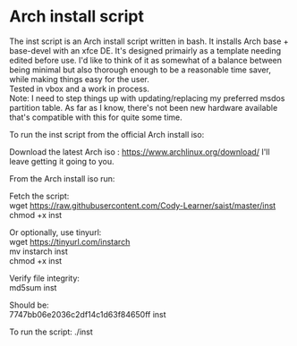 
# Arch install script

The inst script is an Arch install script written in bash. It installs Arch base + base-devel with an xfce DE. It's designed primairly as a template needing edited before use. 
I'd like to think of it as somewhat of a balance between being minimal but also thorough enough to be a reasonable time saver, while making things easy for the user. <br>
Tested in vbox and a work in process.<br>
Note: I need to step things up with updating/replacing my preferred msdos partition table. As far as I know, there's not been new hardware 
available that's compatible with this for quite some time.

To run the inst script from the official Arch install iso:

Download the latest Arch iso : https://www.archlinux.org/download/
I'll leave getting it going to you.

From the Arch install iso run:

Fetch the script: <br>
 wget https://raw.githubusercontent.com/Cody-Learner/saist/master/inst <br>
 chmod +x inst

Or optionally, use tinyurl: <br>
 wget https://tinyurl.com/instarch <br> 
 mv instarch inst <br> 
 chmod +x inst

Verify file integrity: <br>
 md5sum inst

Should be: <br>
7747bb06e2036c2df14c1d63f84650ff  inst


To run the script:
 ./inst

